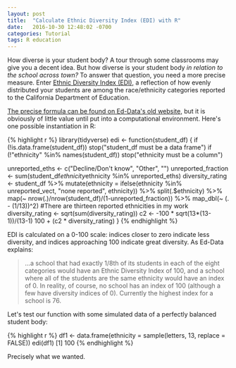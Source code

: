```yaml
---
layout: post
title:  "Calculate Ethnic Diversity Index (EDI) with R"
date:   2016-10-30 12:48:02 -0700
categories: Tutorial
tags: R education
---
```


How diverse is your student body? A tour through some classrooms may give you a decent idea. But how diverse is your student body *in relation
to the school across town?* To answer that question, you need a more precise measure. Enter [Ethnic Diversity Index (EDI),](https://www.ed-data.k12.ca.us/Pages/EthnicDiversityIndex.aspx)
a reflection of how evenly distributed your students are among the race/ethnicity categories reported to the California Department of Education.

<!--more-->

[The precise formula can be found on Ed-Data's old website,](https://www.ed-data.k12.ca.us/Pages/Ethnic-Diversity-Index-Calculation.aspx) but it is obviously of little value
until put into a computational environment. Here's one possible instantiation in R:

{% highlight r %}
library(tidyverse)
edi <- function(student_df) {
  if (!is.data.frame(student_df)) stop("student_df must be a data frame")
  if (!"ethnicity" %in% names(student_df)) stop("ethnicity must be a column")
  
  unreported_eths <- c("Decline/Don't know", "Other", "")
  unreported_fraction <- sum(student_df$ethnicity %in% unreported_eths)/sum(!student_df$ethnicity %in% unreported_eths)
  diversity_rating <- student_df %>% 
    mutate(ethnicity = ifelse(ethnicity %in% unreported_vect, "none reported", ethnicity)) %>% 
    split(.$ethnicity) %>% 
    map(~ nrow(.)/nrow(student_df)/(1-unreported_fraction)) %>% 
    map_dbl(~ (. - (1/13))^2) #There are thirteen reported ethnicities in my work
  diversity_rating <- sqrt(sum(diversity_rating))
  c2 <- -100 * sqrt(13*(13-1))/(13-1)
  100 + (c2 * diversity_rating)
}
{% endhighlight %}

EDI is calculated on a 0-100 scale: indices closer to zero indicate less diversity, and indices approaching 100 indicate great diversity. 
As Ed-Data explains:

> ...a school that had exactly 1/8th of its students in each of the eight categories would have an Ethnic Diversity Index of 100, and a school where all of the students are the same ethnicity would have an index of 0. In reality, of course, no school has an index of 100 (although a few have diversity indices of 0). Currently the highest index for a school is 76.

Let's test our function with some simulated data of a perfectly balanced student body:

{% highlight r %}
df1 <- data.frame(ethnicity = sample(letters, 13, replace = FALSE))
edi(df1)
[1] 100
{% endhighlight %}

Precisely what we wanted.

